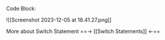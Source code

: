 
Code Block:

![[Screenshot 2023-12-05 at 18.41.27.png]]

More about Switch Statement ==->  [[Switch Statements]]  <-==

       